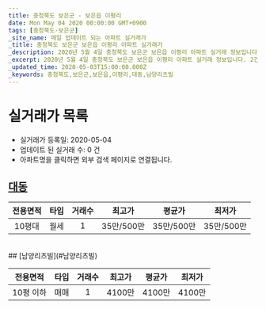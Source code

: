```yaml
---
title: 충청북도 보은군 - 보은읍 이평리
date: Mon May 04 2020 00:00:00 GMT+0900
tags: [충청북도-보은군]
_site_name: 매일 업데이트 되는 아파트 실거래가
_title: 충청북도 보은군 보은읍 이평리 아파트 실거래가
_description: 2020년 5월 4일 충청북도 보은군 보은읍 이평리 아파트 실거래 정보입니다. 2건 아파트 정보가 있습니다.
_excerpt: 2020년 5월 4일 충청북도 보은군 보은읍 이평리 아파트 실거래 정보입니다. 2건 아파트 정보가 있습니다.
_updated_time: 2020-05-03T15:00:00.000Z
_keywords: 충청북도,보은군,보은읍,이평리,대동,남양리츠빌
---
```






# 실거래가 목록
- 실거래가 등록일: 2020-05-04
- 업데이트 된 실거래 수: 0 건
- 아파트명을 클릭하면 외부 검색 페이지로 연결됩니다.

## [대동](#대동)

|전용면적|타입|거래수|최고가|평균가|최저가|
|:---:|:---:|:---:|:---:|:---:|:---:|
|10평대|<span class="deal-type-3">월세</span>|1|35만/500만|35만/500만|35만/500만|

<br/>
## [남양리츠빌](#남양리츠빌)

|전용면적|타입|거래수|최고가|평균가|최저가|
|:---:|:---:|:---:|:---:|:---:|:---:|
|10평 이하|<span class="deal-type-1">매매</span>|1|4100만|4100만|4100만|

<br/>



